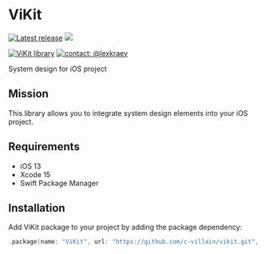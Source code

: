 # ViKit

[![Latest release](https://img.shields.io/github/v/release/c-villain/ViKit?color=brightgreen&label=version)](https://github.com/c-villain/ViKit/releases/latest)
[![](https://img.shields.io/badge/SPM-supported-DE5C43.svg?color=brightgreen)](https://swift.org/package-manager/)

[![ViKit library](https://img.shields.io/badge/ViKit-library-D60000)](https://vseinstrumenti.ru])
[![contact: @lexkraev](https://img.shields.io/badge/contact-%40lexkraev-blue.svg?style=flat)](https://t.me/lexkraev)

System design for iOS project

## Mission

This library allows you to integrate system design elements into your iOS project.

## Requirements

- iOS 13
- Xcode 15
- Swift Package Manager

## Installation

Add ViKit package to your project by adding the package dependency:

```swift
.package(name: "ViKit", url: "https://github.com/c-villain/vikit.git", .upToNextMajor(from: "1.0.0")),
```
